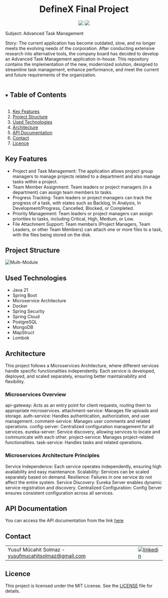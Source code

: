 <h1 align="center">
DefineX Final Project</h1>

<p align="center">
  <img src="https://img.shields.io/badge/-Java-DD052B?style=flat&logo=java&logoColor=white">
  <img src="https://img.shields.io/badge/Spring_Boot-6DB33F?style=flat&logo=springboot&logoColor=white">
  
</p>

Subject: Advanced Task Management  

Story: The current application has become outdated, slow, and no longer meets the evolving needs of the corporation. After conducting extensive research into alternative tools, the company board has decided to develop an Advanced Task Management application in-house. This repository contains the implementation of the new, modernized solution, designed to streamline task management, enhance performance, and meet the current and future requirements of the organization.

<details open="open">
  <summary><h2 style="display: inline-block">Table of Contents</h2></summary>
  <ol>
    <li>
      <a href="#key-features">Key Features</a>
    </li>
    <li><a href="#project-structure">Project Structure</a></li>
    <li><a href="#used-technologies">Used Technologies</a></li>
    <li><a href="architecture">Architecture</a></li>
    <li><a href="#api-documentation">API Documentation</a></li>
    <li><a href="#contact">Contact</a></li>
    <li><a href="#licence">Licence</a></li>
  </ol>
</details>

## Key Features
* Project and Task Management: The application allows project group managers to manage projects related to a department and also manage tasks within a project.
* Team Member Assignment: Team leaders or project managers (in a department) can assign team members to tasks.
* Progress Tracking: Team leaders or project managers can track the progress of a task, with states such as Backlog, In Analysis, In Development/Progress, Cancelled, Blocked, or Completed.
* Priority Management: Team leaders or project managers can assign priorities to tasks, including Critical, High, Medium, or Low.
* File Attachment Support: Team members (Project Managers, Team Leaders, or other Team Members) can attach one or more files to a task, with the files being stored on the disk.

## Project Structure
![Multı-Module](https://github.com/user-attachments/assets/7424a07a-ca59-450b-aeb7-ac5e0cce9b2c)

## Used Technologies
* Java 21
* Spring Boot
* Microservice Architecture
* Docker
* Spring Security
* Spring Cloud
* PostgreSQL
* MongoDB
* MapStruct
* Lombok

## Architecture
This project follows a Microservices Architecture, where different services handle specific functionalities independently. Each service is developed, deployed, and scaled separately, ensuring better maintainability and flexibility.

### Microservices Overview
api-gateway: Acts as an entry point for client requests, routing them to appropriate microservices.
attachment-service: Manages file uploads and storage.
auth-service: Handles authentication, authorization, and user management.
comment-service: Manages user comments and related operations.
config-server: Centralized configuration management for all services.
eureka-server: Service discovery, allowing services to locate and communicate with each other.
project-service: Manages project-related functionalities.
task-service: Handles tasks and related operations.

### Microservices Architecture Principles
Service Independence: Each service operates independently, ensuring high availability and easy maintenance.
Scalability: Services can be scaled separately based on demand.
Resilience: Failures in one service do not affect the entire system.
Service Discovery: Eureka Server enables dynamic service registration and discovery.
Centralized Configuration: Config Server ensures consistent configuration across all services.

## API Documentation
You can access the API documentation from the link [here](https://drive.google.com/file/d/1B0eDaCQA7BzJtjLg2mNvj1gK-nF5rbNy/view?usp=drive_link)

## Contact

<table style="border-collapse: collapse; width: 100%;">
  <tr>
    <td style="padding-right: 10px;">Yusuf Mücahit Solmaz - <a href="mailto:yusufmucahitsolmaz@gmail.com">yusufmucahitsolmaz@gmail.com</a></td>
    <td>
      <a href="https://www.linkedin.com/in/yusuf-mucahit-solmaz/" target="_blank">
        <img src="https://img.shields.io/badge/linkedin-%231E77B5.svg?&style=for-the-badge&logo=linkedin&logoColor=white" alt="linkedin" style="vertical-align: middle;" />
      </a>
    </td>
  </tr>
</table>

## Licence
This project is licensed under the MIT License. See the [LICENSE](LICENSE) file for details.
